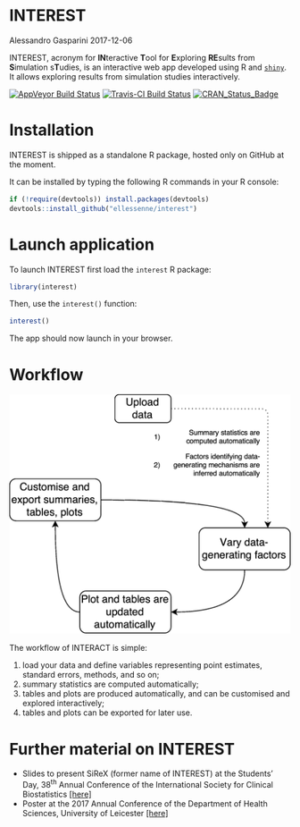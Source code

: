 INTEREST
================
Alessandro Gasparini
2017-12-06

<!-- README.md is generated from README.Rmd. Please edit that file -->
INTEREST, acronym for **IN**teractive **T**ool for **E**xploring **RE**sults from **S**imulation s**T**udies, is an interactive web app developed using R and [`shiny`](https://shiny.rstudio.com/). It allows exploring results from simulation studies interactively.

[![AppVeyor Build Status](https://ci.appveyor.com/api/projects/status/github/ellessenne/interest?branch=master&svg=true)](https://ci.appveyor.com/project/ellessenne/interest) [![Travis-CI Build Status](https://travis-ci.org/ellessenne/interest.svg?branch=master)](https://travis-ci.org/ellessenne/interest) [![CRAN\_Status\_Badge](http://www.r-pkg.org/badges/version/interest)](https://cran.r-project.org/package=interest)

Installation
============

INTEREST is shipped as a standalone R package, hosted only on GitHub at the moment.

It can be installed by typing the following R commands in your R console:

``` r
if (!require(devtools)) install.packages(devtools)
devtools::install_github("ellessenne/interest")
```

Launch application
==================

To launch INTEREST first load the `interest` R package:

``` r
library(interest)
```

Then, use the `interest()` function:

``` r
interest()
```

The app should now launch in your browser.

Workflow
========

![](README_files/sirex-workflow.png)

The workflow of INTERACT is simple:

1.  load your data and define variables representing point estimates, standard errors, methods, and so on;
2.  summary statistics are computed automatically;
3.  tables and plots are produced automatically, and can be customised and explored interactively;
4.  tables and plots can be exported for later use.

Further material on INTEREST
============================

-   Slides to present SiReX (former name of INTEREST) at the Students’ Day, 38<sup>th</sup> Annual Conference of the International Society for Clinical Biostatistics [\[here\]](README_files/iscb38_slides.pdf)
-   Poster at the 2017 Annual Conference of the Department of Health Sciences, University of Leicester [\[here\]](README_files/hs_poster.pdf)
